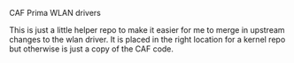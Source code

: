 CAF Prima WLAN drivers

This is just a little helper repo to make it easier for me to merge
in upstream changes to the wlan driver.  It is placed in the right
location for a kernel repo but otherwise is just a copy of the CAF
code.
